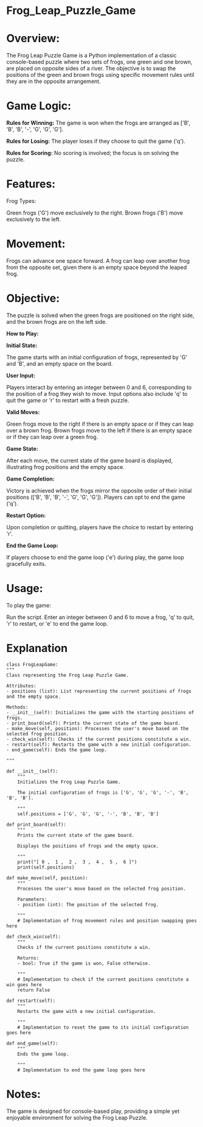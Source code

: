 # Frog_Leap_Puzzle_Game

# Overview:
The Frog Leap Puzzle Game is a Python implementation of a classic console-based puzzle where two sets of frogs, one green and one brown, are placed on opposite sides of a river. The objective is to swap the positions of the green and brown frogs using specific movement rules until they are in the opposite arrangement.

# Game Logic:

**Rules for Winning:**
The game is won when the frogs are arranged as ['B', 'B', 'B', '-', 'G', 'G', 'G'].

**Rules for Losing:**
The player loses if they choose to quit the game ('q').

**Rules for Scoring:**
No scoring is involved; the focus is on solving the puzzle.

# Features:
Frog Types:

Green frogs ('G') move exclusively to the right.
Brown frogs ('B') move exclusively to the left.

# Movement:

Frogs can advance one space forward.
A frog can leap over another frog from the opposite set, given there is an empty space beyond the leaped frog.

# Objective:

The puzzle is solved when the green frogs are positioned on the right side, and the brown frogs are on the left side.

**How to Play:**

**Initial State:**

The game starts with an initial configuration of frogs, represented by 'G' and 'B', and an empty space on the board.

**User Input:**

Players interact by entering an integer between 0 and 6, corresponding to the position of a frog they wish to move.
Input options also include 'q' to quit the game or 'r' to restart with a fresh puzzle.

**Valid Moves:**

Green frogs move to the right if there is an empty space or if they can leap over a brown frog.
Brown frogs move to the left if there is an empty space or if they can leap over a green frog.

**Game State:**

After each move, the current state of the game board is displayed, illustrating frog positions and the empty space.

**Game Completion:**

Victory is achieved when the frogs mirror the opposite order of their initial positions (['B', 'B', 'B', '-', 'G', 'G', 'G']).
Players can opt to end the game ('q').

**Restart Option:**

Upon completion or quitting, players have the choice to restart by entering 'r'.

**End the Game Loop:**

If players choose to end the game loop ('e') during play, the game loop gracefully exits.

# Usage:

To play the game:

Run the script.
Enter an integer between 0 and 6 to move a frog, 'q' to quit, 'r' to restart, or 'e' to end the game loop.

# Explanation

    class FrogLeapGame:
    """
    Class representing the Frog Leap Puzzle Game.

    Attributes:
    - positions (list): List representing the current positions of frogs and the empty space.

    Methods:
    - __init__(self): Initializes the game with the starting positions of frogs.
    - print_board(self): Prints the current state of the game board.
    - make_move(self, position): Processes the user's move based on the selected frog position.
    - check_win(self): Checks if the current positions constitute a win.
    - restart(self): Restarts the game with a new initial configuration.
    - end_game(self): Ends the game loop.

    """

    def __init__(self):
        """
        Initializes the Frog Leap Puzzle Game.

        The initial configuration of frogs is ['G', 'G', 'G', '-', 'B', 'B', 'B'].

        """
        self.positions = ['G', 'G', 'G', '-', 'B', 'B', 'B']

    def print_board(self):
        """
        Prints the current state of the game board.

        Displays the positions of frogs and the empty space.

        """
        print("[ 0 ,  1 ,  2 ,  3 ,  4 ,  5 ,  6 ]")
        print(self.positions)

    def make_move(self, position):
        """
        Processes the user's move based on the selected frog position.

        Parameters:
        - position (int): The position of the selected frog.

        """
        # Implementation of frog movement rules and position swapping goes here

    def check_win(self):
        """
        Checks if the current positions constitute a win.

        Returns:
        - bool: True if the game is won, False otherwise.

        """
        # Implementation to check if the current positions constitute a win goes here
        return False

    def restart(self):
        """
        Restarts the game with a new initial configuration.

        """
        # Implementation to reset the game to its initial configuration goes here

    def end_game(self):
        """
        Ends the game loop.

        """
        # Implementation to end the game loop goes here


# Notes:
The game is designed for console-based play, providing a simple yet enjoyable environment for solving the Frog Leap Puzzle.

